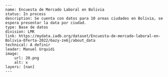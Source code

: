 
    ---
    name: Encuesta de Mercado Laboral en Bolivia
    status: In process
    description: Se cuenta con datos para 10 areas ciudades en Bolivia, se espera presentar la data por ciudad.
    type: Base de datos
    division: LMK
    link: https://mydata.iadb.org/dataset/Encuesta-de-mercado-laboral-en-Bolivia-Oferta-2022/6azy-ze6j/about_data
    technical: A definir
    leader: Manuel Urquidi
    image: 
        url: 20.png
        alt: x
    layers: [nan]
    ---
    